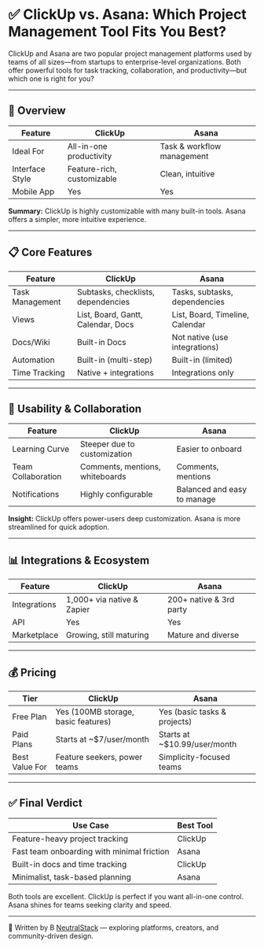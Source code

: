 # ✅ ClickUp vs. Asana: Which Project Management Tool Fits You Best?

ClickUp and Asana are two popular project management platforms used by teams of all sizes—from startups to enterprise-level organizations. Both offer powerful tools for task tracking, collaboration, and productivity—but which one is right for you?

---

## 🧩 Overview

| Feature            | ClickUp                              | Asana                                |
|--------------------|---------------------------------------|---------------------------------------|
| Ideal For          | All-in-one productivity              | Task & workflow management            |
| Interface Style    | Feature-rich, customizable           | Clean, intuitive                      |
| Mobile App         | Yes                                   | Yes                                   |

**Summary:** ClickUp is highly customizable with many built-in tools. Asana offers a simpler, more intuitive experience.

---

## 📋 Core Features

| Feature            | ClickUp                              | Asana                                |
|--------------------|---------------------------------------|---------------------------------------|
| Task Management    | Subtasks, checklists, dependencies    | Tasks, subtasks, dependencies         |
| Views              | List, Board, Gantt, Calendar, Docs    | List, Board, Timeline, Calendar       |
| Docs/Wiki          | Built-in Docs                         | Not native (use integrations)         |
| Automation         | Built-in (multi-step)                 | Built-in (limited)                    |
| Time Tracking      | Native + integrations                 | Integrations only                     |

---

## 🧠 Usability & Collaboration

| Feature            | ClickUp                              | Asana                                |
|--------------------|---------------------------------------|---------------------------------------|
| Learning Curve     | Steeper due to customization          | Easier to onboard                     |
| Team Collaboration | Comments, mentions, whiteboards       | Comments, mentions                    |
| Notifications      | Highly configurable                   | Balanced and easy to manage           |

**Insight:** ClickUp offers power-users deep customization. Asana is more streamlined for quick adoption.

---

## 📊 Integrations & Ecosystem

| Feature            | ClickUp                              | Asana                                |
|--------------------|---------------------------------------|---------------------------------------|
| Integrations       | 1,000+ via native & Zapier            | 200+ native & 3rd party               |
| API                | Yes                                   | Yes                                   |
| Marketplace        | Growing, still maturing               | Mature and diverse                    |

---

## 💰 Pricing

| Tier               | ClickUp                              | Asana                                |
|--------------------|---------------------------------------|---------------------------------------|
| Free Plan          | Yes (100MB storage, basic features)   | Yes (basic tasks & projects)          |
| Paid Plans         | Starts at ~$7/user/month              | Starts at ~$10.99/user/month          |
| Best Value For     | Feature seekers, power teams          | Simplicity-focused teams              |

---

## ✅ Final Verdict

| Use Case                                      | Best Tool       |
|-----------------------------------------------|------------------|
| Feature-heavy project tracking                | ClickUp          |
| Fast team onboarding with minimal friction    | Asana            |
| Built-in docs and time tracking               | ClickUp          |
| Minimalist, task-based planning               | Asana            |

Both tools are excellent. ClickUp is perfect if you want all-in-one control. Asana shines for teams seeking clarity and speed.

---

📝 Written by B [NeutralStack](https://github.com/neutralstack) — exploring platforms, creators, and community-driven design.
